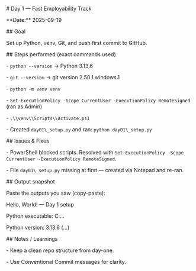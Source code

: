 \# Day 1 — Fast Employability Track

\*\*Date:\*\* 2025-09-19



\## Goal

Set up Python, venv, Git, and push first commit to GitHub.



\## Steps performed (exact commands used)

\- `python --version` → Python 3.13.6

\- `git --version` → git version 2.50.1.windows.1

\- `python -m venv venv`

\- `Set-ExecutionPolicy -Scope CurrentUser -ExecutionPolicy RemoteSigned` (ran as Admin)

\- `.\\venv\\Scripts\\Activate.ps1`

\- Created `day01\_setup.py` and ran: `python day01\_setup.py`



\## Issues \& Fixes

\- PowerShell blocked scripts. Resolved with `Set-ExecutionPolicy -Scope CurrentUser -ExecutionPolicy RemoteSigned`.

\- File `day01\_setup.py` missing at first — created via Notepad and re-ran.



\## Output snapshot

Paste the outputs you saw (copy-paste):

Hello, World! — Day 1 setup

Python executable: C:...

Python version: 3.13.6 (...)





\## Notes / Learnings

\- Keep a clean repo structure from day-one.

\- Use Conventional Commit messages for clarity.





